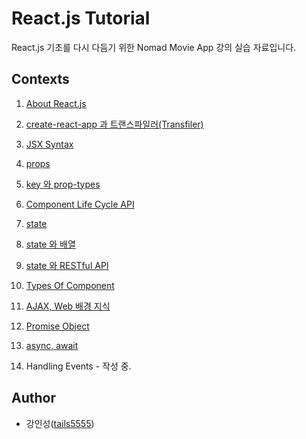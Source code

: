 # React.js Tutorial

React.js 기초를 다시 다듬기 위한 Nomad Movie App 강의 실습 자료입니다.

## Contexts

1. [About React.js](https://github.com/tails5555/reactjs_tutorial/blob/master/docs/note_01.md)

2. [create-react-app 과 트랜스파일러(Transfiler)](https://github.com/tails5555/reactjs_tutorial/blob/master/docs/note_02.md)
   
3. [JSX Syntax](https://github.com/tails5555/reactjs_tutorial/blob/master/docs/note_03.md)
   
4. [props](https://github.com/tails5555/reactjs_tutorial/blob/master/docs/note_04.md)
   
5. [key 와 prop-types](https://github.com/tails5555/reactjs_tutorial/blob/master/docs/note_05.md)
   
6. [Component Life Cycle API](https://github.com/tails5555/reactjs_tutorial/blob/master/docs/note_06.md)
   
7. [state](https://github.com/tails5555/reactjs_tutorial/blob/master/docs/note_07.md)
   
8. [state 와 배열](https://github.com/tails5555/reactjs_tutorial/blob/master/docs/note_08.md)
   
9. [state 와 RESTful API](https://github.com/tails5555/reactjs_tutorial/blob/master/docs/note_09.md)
    
10. [Types Of Component](https://github.com/tails5555/reactjs_tutorial/blob/master/docs/note_10.md)
    
11. [AJAX, Web 배경 지식](https://github.com/tails5555/reactjs_tutorial/blob/master/docs/note_11.md)
    
12. [Promise Object](https://github.com/tails5555/reactjs_tutorial/blob/master/docs/note_12.md)
    
13. [async, await](https://github.com/tails5555/reactjs_tutorial/blob/master/docs/note_13.md)
    
14. Handling Events - 작성 중.

## Author

- 강인성([tails5555](https://github.com/tails5555))